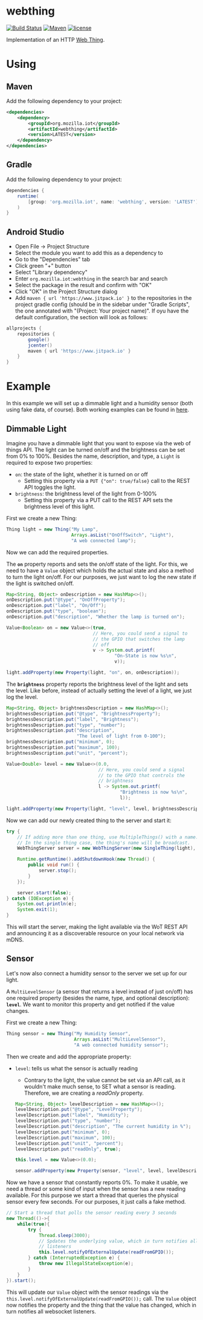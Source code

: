 # webthing

[![Build Status](https://travis-ci.org/mozilla-iot/webthing-java.svg?branch=master)](https://travis-ci.org/mozilla-iot/webthing-java)
[![Maven](https://img.shields.io/maven-central/v/org.mozilla.iot/webthing.svg)](https://search.maven.org/#search%7Cgav%7C1%7Cg%3A%22org.mozilla.iot%22%20AND%20a%3A%22webthing%22)
[![license](https://img.shields.io/badge/license-MPL--2.0-blue.svg)](LICENSE)

Implementation of an HTTP [Web Thing](https://iot.mozilla.org/wot/).

# Using

## Maven

Add the following dependency to your project:

```xml
<dependencies>
    <dependency>
        <groupId>org.mozilla.iot</groupId>
        <artifactId>webthing</artifactId>
        <version>LATEST</version>
    </dependency>
</dependencies>
```

## Gradle

Add the following dependency to your project:

```gradle
dependencies {
    runtime(
        [group: 'org.mozilla.iot', name: 'webthing', version: 'LATEST'],
    )
}
```

## Android Studio

- Open File → Project Structure
- Select the module you want to add this as a dependency to
- Go to the "Dependencies" tab
- Click green "+" button
- Select "Library dependency"
- Enter `org.mozilla.iot:webthing` in the search bar and search
- Select the package in the result and confirm with "OK"
- Click "OK" in the Project Structure dialog
- Add `maven { url 'https://www.jitpack.io' }` to the repositories in the project gradle config (should be in the sidebar under "Gradle Scripts", the one annotated with "(Project: Your project name)". If oyu have the default configuration, the section will look as follows:
```gradle
allprojects {
    repositories {
        google()
        jcenter()
        maven { url 'https://www.jitpack.io' }
    }
}
```

# Example

In this example we will set up a dimmable light and a humidity sensor (both using fake data, of course). Both working examples can be found in [here](https://github.com/mozilla-iot/webthing-java/tree/master/src/main/java/org/mozilla/iot/webthing/example).

## Dimmable Light

Imagine you have a dimmable light that you want to expose via the web of things API. The light can be turned on/off and the brightness can be set from 0% to 100%. Besides the name, description, and type, a `Light` is required to expose two properties:
* `on`: the state of the light, whether it is turned on or off
    * Setting this property via a `PUT {"on": true/false}` call to the REST API toggles the light.
* `brightness`: the brightness level of the light from 0-100%
    * Setting this property via a PUT call to the REST API sets the brightness level of this light.

First we create a new Thing:

```java
Thing light = new Thing("My Lamp",
                        Arrays.asList("OnOffSwitch", "Light"),
                        "A web connected lamp");
```

Now we can add the required properties.

The **`on`** property reports and sets the on/off state of the light. For this, we need to have a `Value` object which holds the actual state and also a method to turn the light on/off. For our purposes, we just want to log the new state if the light is switched on/off.

```java
Map<String, Object> onDescription = new HashMap<>();
onDescription.put("@type", "OnOffProperty");
onDescription.put("label", "On/Off");
onDescription.put("type", "boolean");
onDescription.put("description", "Whether the lamp is turned on");

Value<Boolean> on = new Value<>(true,
                                // Here, you could send a signal to
                                // the GPIO that switches the lamp
                                // off
                                v -> System.out.printf(
                                        "On-State is now %s\n",
                                        v));

light.addProperty(new Property(light, "on", on, onDescription));
```

The **`brightness`** property reports the brightness level of the light and sets the level. Like before, instead of actually setting the level of a light, we just log the level.

```java
Map<String, Object> brightnessDescription = new HashMap<>();
brightnessDescription.put("@type", "BrightnessProperty");
brightnessDescription.put("label", "Brightness");
brightnessDescription.put("type", "number");
brightnessDescription.put("description",
                          "The level of light from 0-100");
brightnessDescription.put("minimum", 0);
brightnessDescription.put("maximum", 100);
brightnessDescription.put("unit", "percent");

Value<Double> level = new Value<>(0.0,
                                  // Here, you could send a signal
                                  // to the GPIO that controls the
                                  // brightness
                                  l -> System.out.printf(
                                          "Brightness is now %s\n",
                                          l));

light.addProperty(new Property(light, "level", level, brightnessDescription));
```

Now we can add our newly created thing to the server and start it:

```java
try {
    // If adding more than one thing, use MultipleThings() with a name.
    // In the single thing case, the thing's name will be broadcast.
    WebThingServer server = new WebThingServer(new SingleThing(light), 8888);

    Runtime.getRuntime().addShutdownHook(new Thread() {
        public void run() {
            server.stop();
        }
    });

    server.start(false);
} catch (IOException e) {
    System.out.println(e);
    System.exit(1);
}
```

This will start the server, making the light available via the WoT REST API and announcing it as a discoverable resource on your local network via mDNS.

## Sensor

Let's now also connect a humidity sensor to the server we set up for our light.

A `MultiLevelSensor` (a sensor that returns a level instead of just on/off) has one required property (besides the name, type, and optional description): **`level`**. We want to monitor this property and get notified if the value changes.

First we create a new Thing:

```java
Thing sensor = new Thing("My Humidity Sensor",
                         Arrays.asList("MultiLevelSensor"),
                         "A web connected humidity sensor");
```

Then we create and add the appropriate property:
* `level`: tells us what the sensor is actually reading
    * Contrary to the light, the value cannot be set via an API call, as it wouldn't make much sense, to SET what a sensor is reading. Therefore, we are creating a *readOnly* property.

    ```java
    Map<String, Object> levelDescription = new HashMap<>();
    levelDescription.put("@type", "LevelProperty");
    levelDescription.put("label", "Humidity");
    levelDescription.put("type", "number");
    levelDescription.put("description", "The current humidity in %");
    levelDescription.put("minimum", 0);
    levelDescription.put("maximum", 100);
    levelDescription.put("unit", "percent");
    levelDescription.put("readOnly", true);

    this.level = new Value<>(0.0);

    sensor.addProperty(new Property(sensor, "level", level, levelDescription));
    ```

Now we have a sensor that constantly reports 0%. To make it usable, we need a thread or some kind of input when the sensor has a new reading available. For this purpose we start a thread that queries the physical sensor every few seconds. For our purposes, it just calls a fake method.

```java
// Start a thread that polls the sensor reading every 3 seconds
new Thread(()->{
    while(true){
        try {
            Thread.sleep(3000);
            // Spdates the underlying value, which in turn notifies all
            // listeners
            this.level.notifyOfExternalUpdate(readFromGPIO());
        } catch (InterruptedException e) {
            throw new IllegalStateException(e);
        }
    }
}).start();
```

This will update our `Value` object with the sensor readings via the `this.level.notifyOfExternalUpdate(readFromGPIO());` call. The `Value` object now notifies the property and the thing that the value has changed, which in turn notifies all websocket listeners.
